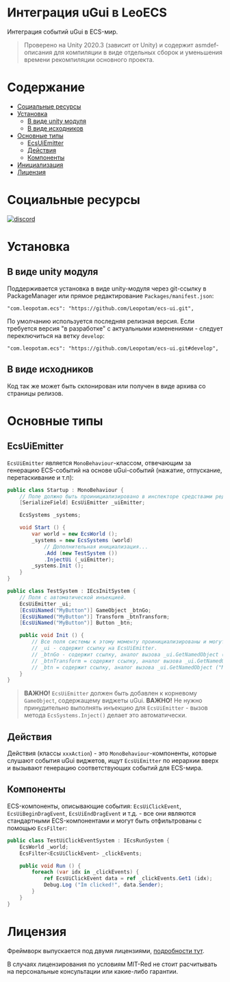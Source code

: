 # Интеграция uGui в LeoECS
Интеграция событий uGui в ECS-мир.

> Проверено на Unity 2020.3 (зависит от Unity) и содержит asmdef-описания для компиляции в виде отдельных сборок и уменьшения времени рекомпиляции основного проекта.

# Содержание
* [Социальные ресурсы](#Социальные-ресурсы)
* [Установка](#Установка)
    * [В виде unity модуля](#В-виде-unity-модуля)
    * [В виде исходников](#В-виде-исходников)
* [Основные типы](#Основные-типы)
    * [EcsUiEmitter](#EcsUiEmitter)
    * [Действия](#Действия)
    * [Компоненты](#Компоненты)
* [Инициализация](#Инициализация)
* [Лицензия](#Лицензия)

# Социальные ресурсы
[![discord](https://img.shields.io/discord/404358247621853185.svg?label=enter%20to%20discord%20server&style=for-the-badge&logo=discord)](https://discord.gg/5GZVde6)

# Установка

## В виде unity модуля
Поддерживается установка в виде unity-модуля через git-ссылку в PackageManager или прямое редактирование `Packages/manifest.json`:
```
"com.leopotam.ecs": "https://github.com/Leopotam/ecs-ui.git",
```
По умолчанию используется последняя релизная версия. Если требуется версия "в разработке" с актуальными изменениями - следует переключиться на ветку `develop`:
```
"com.leopotam.ecs": "https://github.com/Leopotam/ecs-ui.git#develop",
```

## В виде исходников
Код так же может быть склонирован или получен в виде архива со страницы релизов.

# Основные типы

## EcsUiEmitter
`EcsUiEmitter` является `MonoBehaviour`-классом, отвечающим за генерацию ECS-событий на основе uGui-событий (нажатие, отпускание, перетаскивание и т.п):
```c#
public class Startup : MonoBehaviour {
    // Поле должно быть проинициализировано в инспекторе средствами редактора Unity.
    [SerializeField] EcsUiEmitter _uiEmitter;

    EcsSystems _systems;

    void Start () {
        var world = new EcsWorld ();
        _systems = new EcsSystems (world)
            // Дополнительная инициализация...
            .Add (new TestSystem ())
            .InjectUi (_uiEmitter);
        _systems.Init ();
    }
}

public class TestSystem : IEcsInitSystem {
    // Поля с автоматической инъекцией.
    EcsUiEmitter _ui;
    [EcsUiNamed("MyButton")] GameObject _btnGo;
    [EcsUiNamed("MyButton")] Transform _btnTransform;
    [EcsUiNamed("MyButton")] Button _btn;

    public void Init () {
        // Все поля системы к этому моменту проинициализированы и могут быть использованы:
        // _ui - содержит ссылку на EcsUiEmitter.
        // _btnGo - содержит ссылку, аналог вызова _ui.GetNamedObject ("MyButton");
        // _btnTransform = содержит ссылку, аналог вызова _ui.GetNamedObject ("MyButton").GetComponent<Transform> ();
        // _btn = содержит ссылку, аналог вызова _ui.GetNamedObject ("MyButton").GetComponent<Button> ();
    }
}
```

> **ВАЖНО!** `EcsUiEmitter` должен быть добавлен к корневому `GameObject`, содержащему виджеты uGui.
> **ВАЖНО!** Не нужно принудительно выполнять инъекцию для `EcsUiEmitter` - вызов метода `EcsSystems.Inject()` делает это автоматически.

## Действия
Действия (классы `xxxAction`) - это `MonoBehaviour`-компоненты, которые слушают события uGui виджетов, ищут `EcsUiEmitter` по иерархии вверх и вызывают генерацию соответствующих событий для ECS-мира.

## Компоненты
ECS-компоненты, описывающие события: `EcsUiClickEvent`, `EcsUiBeginDragEvent`, `EcsUiEndDragEvent` и т.д. - все они являются стандартными ECS-компонентами и могут быть отфильтрованы с помощью `EcsFilter`:
```c#
public class TestUiClickEventSystem : IEcsRunSystem {
    EcsWorld _world;
    EcsFilter<EcsUiClickEvent> _clickEvents;

    public void Run () {
        foreach (var idx in _clickEvents) {
            ref EcsUiClickEvent data = ref _clickEvents.Get1 (idx);
            Debug.Log ("Im clicked!", data.Sender);
        }
    }
}
```

# Лицензия
Фреймворк выпускается под двумя лицензиями, [подробности тут](./LICENSE.md).

В случаях лицензирования по условиям MIT-Red не стоит расчитывать на
персональные консультации или какие-либо гарантии.